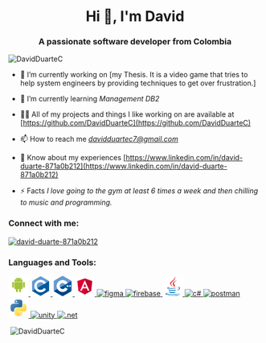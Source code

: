 <h1 align="center">Hi 👋, I'm David</h1>
<h3 align="center">A passionate software developer from Colombia</h3>

<p align="left"> <img src="https://komarev.com/ghpvc/?username=DavidDuarteC&label=Profile%20views&color=0e75b6&style=flat" alt="DavidDuarteC" /> </p>

- 🔭 I’m currently working on [my Thesis. It is a video game that tries to help system engineers by providing techniques to get over frustration.]

- 🌱 I’m currently learning *Management DB2*

- 👨‍💻 All of my projects and things I like working on are available at [https://github.com/DavidDuarteC](https://github.com/DavidDuarteC)

- 📫 How to reach me *davidduartec7@gmail.com*

- 📄 Know about my experiences [https://www.linkedin.com/in/david-duarte-871a0b212](https://www.linkedin.com/in/david-duarte-871a0b212)

- ⚡ Facts *I love going to the gym at least 6 times a week and then chilling to music and programming.*

<h3 align="left">Connect with me:</h3>
<p align="left">
<a href="https://www.linkedin.com/in/david-duarte-871a0b212" target="blank"><img align="center" src="https://raw.githubusercontent.com/rahuldkjain/github-profile-readme-generator/master/src/images/icons/Social/linked-in-alt.svg" alt="david-duarte-871a0b212" height="30" width="40" /></a>
</p>

<h3 align="left">Languages and Tools:</h3>
<p align="left"> <a href="https://developer.android.com" target="_blank" rel="noreferrer"> <img src="https://raw.githubusercontent.com/devicons/devicon/master/icons/android/android-original-wordmark.svg" alt="android" width="40" height="40"/> </a> <a href="https://www.cprogramming.com/" target="_blank" rel="noreferrer"> <img src="https://raw.githubusercontent.com/devicons/devicon/master/icons/c/c-original.svg" alt="c" width="40" height="40"/> </a> <a href="https://www.w3schools.com/cpp/" target="_blank" rel="noreferrer"> <img src="https://raw.githubusercontent.com/devicons/devicon/master/icons/cplusplus/cplusplus-original.svg" alt="cplusplus" width="40" height="40"/> </a> <a href="https://angular.io/" target="_blank" rel="noreferrer"> <img src="https://raw.githubusercontent.com/github/explore/80688e429a7d4ef2fca1e82350fe8e3517d3494d/topics/angular/angular.png" alt="angular" width="40" height="40"/> </a> <a href="https://www.figma.com/" target="_blank" rel="noreferrer"> <img src="https://www.vectorlogo.zone/logos/figma/figma-icon.svg" alt="figma" width="40" height="40"/> </a> <a href="https://firebase.google.com/" target="_blank" rel="noreferrer"> <img src="https://www.vectorlogo.zone/logos/firebase/firebase-icon.svg" alt="firebase" width="40" height="40"/> </a> <a href="https://www.java.com" target="_blank" rel="noreferrer"> <img src="https://raw.githubusercontent.com/devicons/devicon/master/icons/java/java-original.svg" alt="java" width="40" height="40"/> </a> <a href="https://learn.microsoft.com/es-es/dotnet/csharp/tour-of-csharp/" target="_blank" rel="noreferrer"> <img src="https://camo.githubusercontent.com/8d56e87edf99e89bfc457cd62462e0b7aae19e6b197b1df5c542d474d8d76f81/68747470733a2f2f646576656c6f7065722e6665646f726170726f6a6563742e6f72672f7374617469632f6c6f676f2f6373686172702e706e67" alt="c#" width="40" height="40"/> </a> <a href="https://postman.com" target="_blank" rel="noreferrer"> <img src="https://www.vectorlogo.zone/logos/getpostman/getpostman-icon.svg" alt="postman" width="40" height="40"/> </a> <a href="https://www.python.org" target="_blank" rel="noreferrer"> <img src="https://raw.githubusercontent.com/devicons/devicon/master/icons/python/python-original.svg" alt="python" width="40" height="40"/> </a> <a href="https://unity.com/es" target="_blank" rel="noreferrer"> <img src="https://preview.redd.it/tu3gt6ysfxq71.png?auto=webp&s=10ab55d9dc09e7ed6ea59bd5916800a5272d5969" alt="unity" width="40" height="40"/> </a> <a href="https://dotnet.microsoft.com/es-es/learn/dotnet/what-is-dotnet" target="_blank" rel="noreferrer"> <img src="https://upload.wikimedia.org/wikipedia/commons/thumb/e/ee/.NET_Core_Logo.svg/1024px-.NET_Core_Logo.svg.png" alt=".net" width="40" height="40"/> </a> </p>

<p>&nbsp;<img align="center" src="https://github-readme-stats.vercel.app/api?username=DavidDuarteC&show_icons=true&locale=en" alt="DavidDuarteC" /></p>
